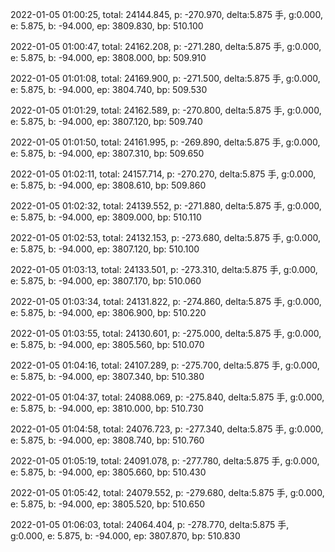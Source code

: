 2022-01-05 01:00:25, total: 24144.845, p: -270.970, delta:5.875 手, g:0.000, e: 5.875, b: -94.000, ep: 3809.830, bp: 510.100

2022-01-05 01:00:47, total: 24162.208, p: -271.280, delta:5.875 手, g:0.000, e: 5.875, b: -94.000, ep: 3808.000, bp: 509.910

2022-01-05 01:01:08, total: 24169.900, p: -271.500, delta:5.875 手, g:0.000, e: 5.875, b: -94.000, ep: 3804.740, bp: 509.530

2022-01-05 01:01:29, total: 24162.589, p: -270.800, delta:5.875 手, g:0.000, e: 5.875, b: -94.000, ep: 3807.120, bp: 509.740

2022-01-05 01:01:50, total: 24161.995, p: -269.890, delta:5.875 手, g:0.000, e: 5.875, b: -94.000, ep: 3807.310, bp: 509.650

2022-01-05 01:02:11, total: 24157.714, p: -270.270, delta:5.875 手, g:0.000, e: 5.875, b: -94.000, ep: 3808.610, bp: 509.860

2022-01-05 01:02:32, total: 24139.552, p: -271.880, delta:5.875 手, g:0.000, e: 5.875, b: -94.000, ep: 3809.000, bp: 510.110

2022-01-05 01:02:53, total: 24132.153, p: -273.680, delta:5.875 手, g:0.000, e: 5.875, b: -94.000, ep: 3807.120, bp: 510.100

2022-01-05 01:03:13, total: 24133.501, p: -273.310, delta:5.875 手, g:0.000, e: 5.875, b: -94.000, ep: 3807.170, bp: 510.060

2022-01-05 01:03:34, total: 24131.822, p: -274.860, delta:5.875 手, g:0.000, e: 5.875, b: -94.000, ep: 3806.900, bp: 510.220

2022-01-05 01:03:55, total: 24130.601, p: -275.000, delta:5.875 手, g:0.000, e: 5.875, b: -94.000, ep: 3805.560, bp: 510.070

2022-01-05 01:04:16, total: 24107.289, p: -275.700, delta:5.875 手, g:0.000, e: 5.875, b: -94.000, ep: 3807.340, bp: 510.380

2022-01-05 01:04:37, total: 24088.069, p: -275.840, delta:5.875 手, g:0.000, e: 5.875, b: -94.000, ep: 3810.000, bp: 510.730

2022-01-05 01:04:58, total: 24076.723, p: -277.340, delta:5.875 手, g:0.000, e: 5.875, b: -94.000, ep: 3808.740, bp: 510.760

2022-01-05 01:05:19, total: 24091.078, p: -277.780, delta:5.875 手, g:0.000, e: 5.875, b: -94.000, ep: 3805.660, bp: 510.430

2022-01-05 01:05:42, total: 24079.552, p: -279.680, delta:5.875 手, g:0.000, e: 5.875, b: -94.000, ep: 3805.520, bp: 510.650

2022-01-05 01:06:03, total: 24064.404, p: -278.770, delta:5.875 手, g:0.000, e: 5.875, b: -94.000, ep: 3807.870, bp: 510.830